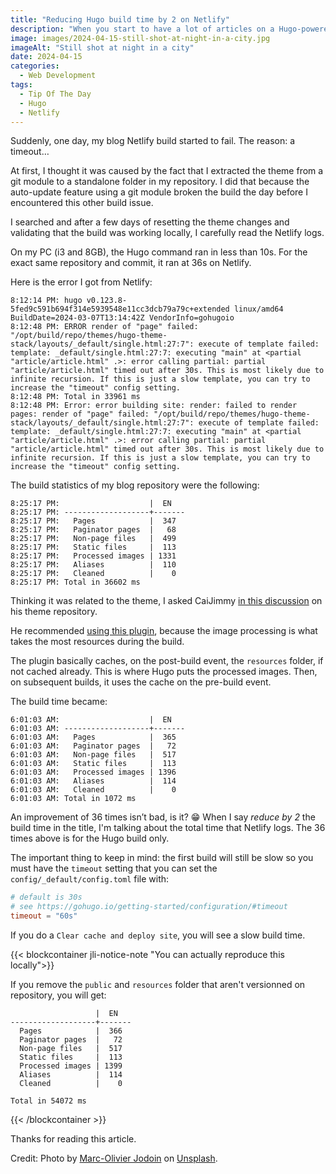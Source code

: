 ```yaml
---
title: "Reducing Hugo build time by 2 on Netlify"
description: "When you start to have a lot of articles on a Hugo-powered website, the number of images processed can slow down the generation to reach the default timeout. Though you can increase it, this is not enough to avoid overconsuming build minutes on Netlify."
image: images/2024-04-15-still-shot-at-night-in-a-city.jpg
imageAlt: "Still shot at night in a city"
date: 2024-04-15
categories:
  - Web Development
tags:
  - Tip Of The Day
  - Hugo
  - Netlify
---
```


Suddenly, one day, my blog Netlify build started to fail. The reason: a timeout…

At first, I thought it was caused by the fact that I extracted the theme from a git module to a standalone folder in my repository. I did that because the auto-update feature using a git module broken the build the day before I encountered this other build issue.

I searched and after a few days of resetting the theme changes and validating that the build was working locally, I carefully read the Netlify logs.

On my PC (i3 and 8GB), the Hugo command ran in less than 10s.
For the exact same repository and commit, it ran at 36s on Netlify.

Here is the error I got from Netlify:

```log
8:12:14 PM: hugo v0.123.8-5fed9c591b694f314e5939548e11cc3dcb79a79c+extended linux/amd64 BuildDate=2024-03-07T13:14:42Z VendorInfo=gohugoio
8:12:48 PM: ERROR render of "page" failed: "/opt/build/repo/themes/hugo-theme-stack/layouts/_default/single.html:27:7": execute of template failed: template: _default/single.html:27:7: executing "main" at <partial "article/article.html" .>: error calling partial: partial "article/article.html" timed out after 30s. This is most likely due to infinite recursion. If this is just a slow template, you can try to increase the "timeout" config setting.
8:12:48 PM: Total in 33961 ms
8:12:48 PM: Error: error building site: render: failed to render pages: render of "page" failed: "/opt/build/repo/themes/hugo-theme-stack/layouts/_default/single.html:27:7": execute of template failed: template: _default/single.html:27:7: executing "main" at <partial "article/article.html" .>: error calling partial: partial "article/article.html" timed out after 30s. This is most likely due to infinite recursion. If this is just a slow template, you can try to increase the "timeout" config setting.
```

The build statistics of my blog repository were the following:

```log
8:25:17 PM:                    |  EN
8:25:17 PM: -------------------+-------
8:25:17 PM:   Pages            |  347
8:25:17 PM:   Paginator pages  |   68
8:25:17 PM:   Non-page files   |  499
8:25:17 PM:   Static files     |  113
8:25:17 PM:   Processed images | 1331
8:25:17 PM:   Aliases          |  110
8:25:17 PM:   Cleaned          |    0
8:25:17 PM: Total in 36602 ms
```

Thinking it was related to the theme, I asked CaiJimmy [in this discussion](https://github.com/CaiJimmy/hugo-theme-stack/discussions/975) on his theme repository.

He recommended [using this plugin](https://github.com/cdeleeuwe/netlify-plugin-hugo-cache-resources#readme), because the image processing is what takes the most resources during the build.

The plugin basically caches, on the post-build event, the `resources` folder, if not cached already. This is where Hugo puts the processed images. Then, on subsequent builds, it uses the cache on the pre-build event.

The build time became:

```log
6:01:03 AM:                    |  EN
6:01:03 AM: -------------------+-------
6:01:03 AM:   Pages            |  365
6:01:03 AM:   Paginator pages  |   72
6:01:03 AM:   Non-page files   |  517
6:01:03 AM:   Static files     |  113
6:01:03 AM:   Processed images | 1396
6:01:03 AM:   Aliases          |  114
6:01:03 AM:   Cleaned          |    0
6:01:03 AM: Total in 1072 ms
```

An improvement of 36 times isn’t bad, is it? 😁 When I say _reduce by 2_ the build time in the title, I'm talking about the total time that Netlify logs. The 36 times above is for the Hugo build only.

The important thing to keep in mind: the first build will still be slow so you must have the `timeout` setting that you can set the `config/_default/config.toml` file with:

```toml
# default is 30s
# see https://gohugo.io/getting-started/configuration/#timeout
timeout = "60s"
```

If you do a `Clear cache and deploy site`, you will see a slow build time.

{{< blockcontainer jli-notice-note "You can actually reproduce this locally">}}

If you remove the `public` and `resources` folder that aren't versionned on repository, you will get:

```log
                   |  EN
-------------------+-------
  Pages            |  366
  Paginator pages  |   72
  Non-page files   |  517
  Static files     |  113
  Processed images | 1399
  Aliases          |  114
  Cleaned          |    0

Total in 54072 ms
```

{{< /blockcontainer >}}

Thanks for reading this article.

Credit: Photo by [Marc-Olivier Jodoin](https://unsplash.com/@marcojodoin?utm_content=creditCopyText&utm_medium=referral&utm_source=unsplash) on [Unsplash](https://unsplash.com/photos/long-exposure-photography-of-road-and-cars-NqOInJ-ttqM?utm_content=creditCopyText&utm_medium=referral&utm_source=unsplash).
